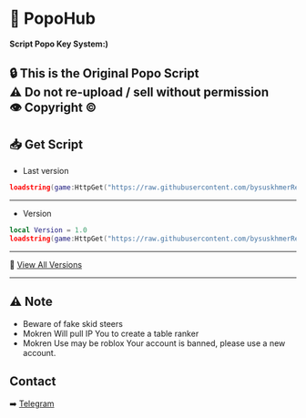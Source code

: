 # 🥷 PopoHub
**Script Popo Key System:)**  

🔒 This is the **Original Popo Script**  
⚠️ Do not re-upload / sell without permission  
👁️ Copyright ©️ 
---

## 📥 Get Script 
- Last version 
```Lua
loadstring(game:HttpGet("https://raw.githubusercontent.com/bysuskhmerReal/PopoHub/refs/heads/main/PopoHub/POPO%201.0.txt"))()
```

---

- Version
```Lua
local Version = 1.0
loadstring(game:HttpGet("https://raw.githubusercontent.com/bysuskhmerReal/PopoHub/refs/heads/main/PopoHub/POPO%20" .. tostring(Version) .. ".txt"))()
```

---

📜 [View All Versions](https://github.com/bysuskhmerReal/mokren/blob/main/Versionhistory.md)

---

## ⚠️ Note
- Beware of fake skid steers
- Mokren Will pull IP You to create a table ranker
- Mokren Use may be roblox Your account is banned, please use a new account.

## Contact

➡️ [Telegram](https://t.me/@bysuskhmerRZ)
